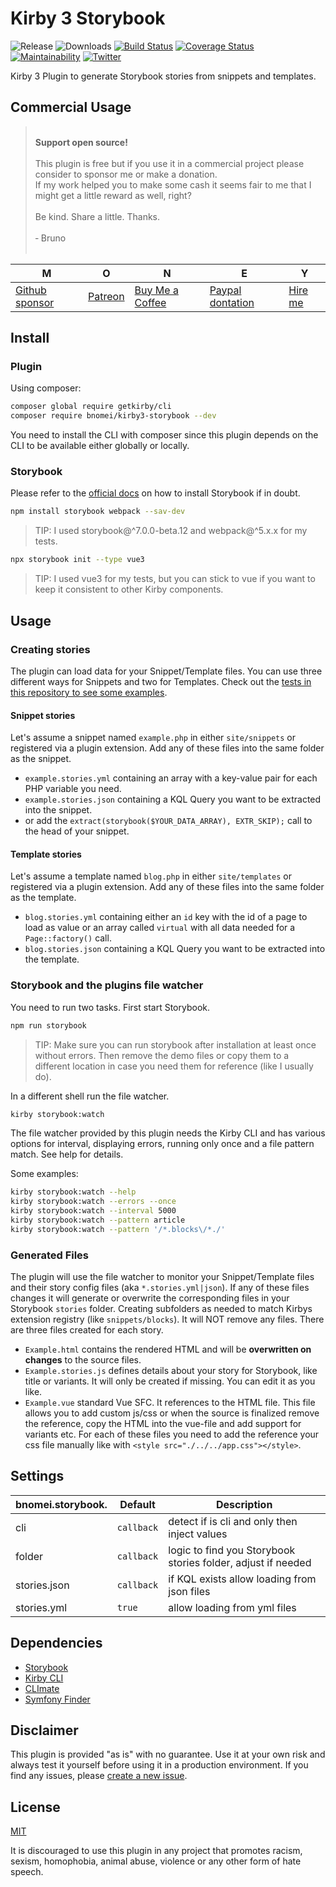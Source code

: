 # Kirby 3 Storybook

![Release](https://flat.badgen.net/packagist/v/bnomei/kirby3-storybook?color=ae81ff)
![Downloads](https://flat.badgen.net/packagist/dt/bnomei/kirby3-storybook?color=272822)
[![Build Status](https://flat.badgen.net/travis/bnomei/kirby3-storybook)](https://travis-ci.com/bnomei/kirby3-storybook)
[![Coverage Status](https://flat.badgen.net/coveralls/c/github/bnomei/kirby3-storybook)](https://coveralls.io/github/bnomei/kirby3-storybook)
[![Maintainability](https://flat.badgen.net/codeclimate/maintainability/bnomei/kirby3-storybook)](https://codeclimate.com/github/bnomei/kirby3-storybook)
[![Twitter](https://flat.badgen.net/badge/twitter/bnomei?color=66d9ef)](https://twitter.com/bnomei)

Kirby 3 Plugin to generate Storybook stories from snippets and templates.

## Commercial Usage

> <br>
> <b>Support open source!</b><br><br>
> This plugin is free but if you use it in a commercial project please consider to sponsor me or make a donation.<br>
> If my work helped you to make some cash it seems fair to me that I might get a little reward as well, right?<br><br>
> Be kind. Share a little. Thanks.<br><br>
> &dash; Bruno<br>
> &nbsp;

| M | O | N | E | Y |
|---|----|---|---|---|
| [Github sponsor](https://github.com/sponsors/bnomei) | [Patreon](https://patreon.com/bnomei) | [Buy Me a Coffee](https://buymeacoff.ee/bnomei) | [Paypal dontation](https://www.paypal.me/bnomei/15) | [Hire me](mailto:b@bnomei.com?subject=Kirby) |


## Install

### Plugin

Using composer:

```bash
composer global require getkirby/cli
composer require bnomei/kirby3-storybook --dev
```

You need to install the CLI with composer since this plugin depends on the CLI to be available either globally or locally.

### Storybook

Please refer to the [official docs](https://storybook.js.org/docs/7.0/vue/get-started/install) on how to install Storybook if in doubt.

```bash
npm install storybook webpack --sav-dev
```

> TIP: I used storybook@^7.0.0-beta.12 and webpack@^5.x.x for my tests.

```bash
npx storybook init --type vue3
```

> TIP: I used vue3 for my tests, but you can stick to vue if you want to keep it consistent to other Kirby components.
>
## Usage

### Creating stories

The plugin can load data for your Snippet/Template files. You can use three different ways for Snippets and two for Templates. Check out the [tests in this repository to see some examples](https://github.com/bnomei/kirby3-storybook/tree/master/tests/site).

#### Snippet stories

Let's assume a snippet named `example.php` in either `site/snippets` or registered via a plugin extension. Add any of these files into the same folder as the snippet.

- `example.stories.yml` containing an array with a key-value pair for each PHP variable you need.
- `example.stories.json` containing a KQL Query you want to be extracted into the snippet.
- or add the `extract(storybook($YOUR_DATA_ARRAY), EXTR_SKIP);` call to the head of your snippet.

#### Template stories

Let's assume a template named `blog.php` in either `site/templates` or registered via a plugin extension. Add any of these files into the same folder as the template.

- `blog.stories.yml` containing either an `id` key with the id of a page to load as value or an array called `virtual` with all data needed for a `Page::factory()` call.
- `blog.stories.json` containing a KQL Query you want to be extracted into the template.

### Storybook and the plugins file watcher

You need to run two tasks. First start Storybook.

```bash
npm run storybook
```

> TIP: Make sure you can run storybook after installation at least once without errors. Then remove the demo files or copy them to a different location in case you need them for reference (like I usually do).

In a different shell run the file watcher.

```bash
kirby storybook:watch
```

The file watcher provided by this plugin needs the Kirby CLI and has various options for interval, displaying errors, running only once and a file pattern match. See help for details.

Some examples:

```bash
kirby storybook:watch --help
kirby storybook:watch --errors --once
kirby storybook:watch --interval 5000
kirby storybook:watch --pattern article
kirby storybook:watch --pattern '/*.blocks\/*./'
```

### Generated Files

The plugin will use the file watcher to monitor your Snippet/Template files and their story config files (aka `*.stories.yml|json`). If any of these files changes it will generate or overwrite the corresponding files in your Storybook `stories` folder. Creating subfolders as needed to match Kirbys extension registry (like `snippets/blocks`). It will NOT remove any files. There are three files created for each story.

- `Example.html` contains the rendered HTML and will be **overwritten on changes** to the source files.
- `Example.stories.js` defines details about your story for Storybook, like title or variants. It will only be created if missing. You can edit it as you like.
- `Example.vue` standard Vue SFC. It references to the HTML file. This file allows you to add custom js/css or when the source is finalized remove the reference, copy the HTML into the vue-file and add support for variants etc.  For each of these files you need to add the reference your css file manually like with `<style src="./../../app.css"></style>`.

## Settings

| bnomei.storybook. | Default    | Description                                                  |
|-------------------|------------|--------------------------------------------------------------|
| cli               | `callback` | detect if is cli and only then inject values                 |
| folder            | `callback` | logic to find you Storybook stories folder, adjust if needed |
| stories.json      | `callback` | if KQL exists allow loading from json files                  |
| stories.yml       | `true`     | allow loading from yml files                                 |


## Dependencies

- [Storybook](https://storybook.js.org/)
- [Kirby CLI](https://github.com/getkirby/cli)
- [CLImate](https://github.com/thephpleague/climate)
- [Symfony Finder](https://symfony.com/doc/current/components/finder.html)

## Disclaimer

This plugin is provided "as is" with no guarantee. Use it at your own risk and always test it yourself before using it in a production environment. If you find any issues, please [create a new issue](https://github.com/bnomei/kirby3-storybook/issues/new).

## License

[MIT](https://opensource.org/licenses/MIT)

It is discouraged to use this plugin in any project that promotes racism, sexism, homophobia, animal abuse, violence or any other form of hate speech.

